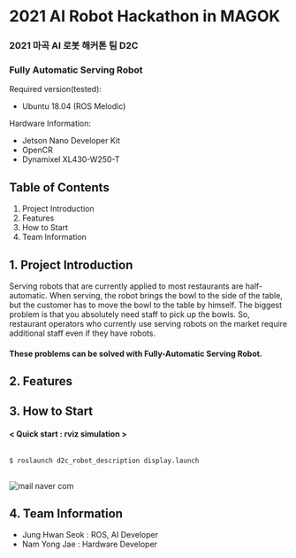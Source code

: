# 2021 AI Robot Hackathon in MAGOK

### 2021 마곡 AI 로봇 해커톤 팀 D2C
### Fully Automatic Serving Robot

Required version(tested):
- Ubuntu 18.04 (ROS Melodic)

Hardware Information:
- Jetson Nano Developer Kit
- OpenCR
- Dynamixel XL430-W250-T

## Table of Contents
1. Project Introduction
2. Features
3. How to Start
4. Team Information


## 1. Project Introduction
Serving robots that are currently applied to most restaurants are half-automatic.
When serving, the robot brings the bowl to the side of the table, but the customer has to move the bowl to the table by himself.
The biggest problem is that you absolutely need staff to pick up the bowls.
So, restaurant operators who currently use serving robots on the market require additional staff even if they have robots.

#### These problems can be solved with Fully-Automatic Serving Robot.
## 2. Features

## 3. How to Start
#### < Quick start : rviz simulation >
<pre>
<code>
$ roslaunch d2c_robot_description display.launch
</code>
</pre>
![mail naver com](https://user-images.githubusercontent.com/19335771/140871717-e5e6f06e-6616-457a-8290-12988f6c2ae1.jpeg)

## 4. Team Information
- Jung Hwan Seok : ROS, AI Developer
- Nam Yong Jae   : Hardware Developer

